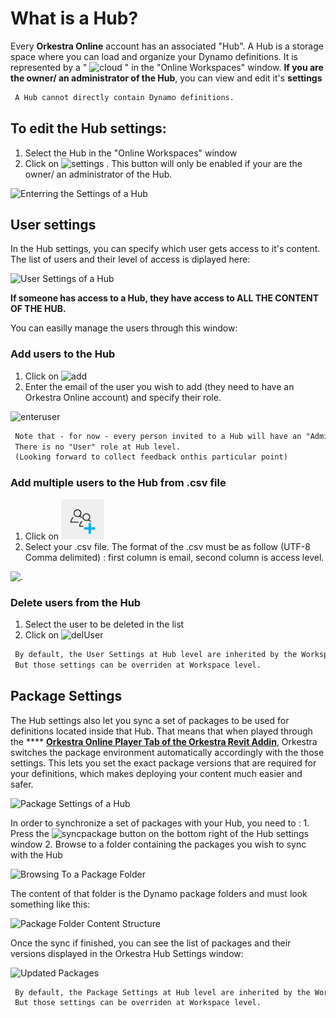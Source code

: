 # What is a Hub?

Every **Orkestra Online** account has an associated "Hub". A Hub is a storage space where you can load and organize your Dynamo definitions. It is represented by a " ![cloud](https://datashapes.files.wordpress.com/2020/05/cloudi.png?resize=30%2C20) " in the "Online Workspaces" window. **If you are the owner/ an administrator of the Hub**, you can view and edit it's **settings**

```diff
 A Hub cannot directly contain Dynamo definitions. 
```

## To edit the Hub settings:

1. Select the Hub in the "Online Workspaces" window&#x20;
2. Click on ![settings](https://datashapes.files.wordpress.com/2020/05/hub-settings.png?) . This button will only be enabled if your are the owner/ an administrator of the Hub.

![Enterring the Settings of a Hub](https://datashapes.files.wordpress.com/2020/05/hu-settings-\_.png?)

## User settings

In the Hub settings, you can specify which user gets access to it's content. The list of users and their level of access is diplayed here:

![User Settings of a Hub](https://datashapes.files.wordpress.com/2020/05/usersettings.png?)

**If someone has access to a Hub, they have access to ALL THE CONTENT OF THE HUB.**

You can easilly manage the users through this window:

### Add users to the Hub

1. Click on ![add](https://datashapes.files.wordpress.com/2020/05/adduser.png?)
2. Enter the email of the user you wish to add (they need to have an Orkestra Online account) and specify their role.

![enteruser](https://datashapes.files.wordpress.com/2020/05/enteruser.png?)

```diff
 Note that - for now - every person invited to a Hub will have an "Admin" role. 
 There is no "User" role at Hub level. 
 (Looking forward to collect feedback onthis particular point) 
```

### Add multiple users to the Hub from .csv file

1. Click on <img src="../.gitbook/assets/image (9).png" alt="" data-size="line">
2. Select your .csv file. The format of the .csv must be as follow (UTF-8 Comma delimited) : first column is email, second column is access level.

![.](../.gitbook/assets/Snag\_1798f46.png)

### Delete users from the Hub

1. Select the user to be deleted in the list&#x20;
2. Click on ![delUser](https://datashapes.files.wordpress.com/2020/05/deluser.png?)

```diff
 By default, the User Settings at Hub level are inherited by the Workspaces located inside the Hub.
 But those settings can be overriden at Workspace level.
```

## Package Settings

The Hub settings also let you sync a set of packages to be used for definitions located inside that Hub. That means that when played through the **** [**Orkestra Online Player Tab of the Orkestra Revit Addin**](../orkestra-revit-addin/orkestra-online-player-tab.md), Orkestra switches the package environment automatically accordingly with the those settings. This lets you set the exact package versions that are required for your definitions, which makes deploying your content much easier and safer.

![Package Settings of a Hub](https://datashapes.files.wordpress.com/2020/05/packagesettings-1.png?)

In order to synchronize a set of packages with your Hub, you need to : 1. Press the ![syncpackage](https://datashapes.files.wordpress.com/2020/05/synpackages-1.png?) button on the bottom right of the Hub settings window 2. Browse to a folder containing the packages you wish to sync with the Hub

![Browsing To a Package Folder](https://datashapes.files.wordpress.com/2020/05/set-package-folder-1.png?)

The content of that folder is the Dynamo package folders and must look something like this:

![Package Folder Content Structure](https://datashapes.files.wordpress.com/2020/05/packages-1.png?)

Once the sync if finished, you can see the list of packages and their versions displayed in the Orkestra Hub Settings window:

![Updated Packages](https://datashapes.files.wordpress.com/2020/05/packages-updated.png?)

```diff
 By default, the Package Settings at Hub level are inherited by the Workspaces located inside the Hub.
 But those settings can be overriden at Workspace level.
```

